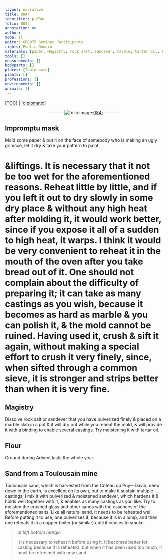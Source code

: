 ```yaml
---
layout: narrative
title: 084r
identifier: p-084r
folio: 084r
annotation: no
author:
mode: tl
editor: GR8975 Seminar Participants
rights: Public Domain
materials: [paper, Magistry, rock salt, sandever, marble, tartar oil, Flour, Sand, Toulousain sand, glass, essences of the aforementioned salts, natural sand, copper]
tools: []
measurements: []
bodyparts: []
places: [Toulousain]
plants: []
professions: []
environments: []
animals: []
---
```


<p><a href="{{ site.baseurl }}/translation/">[TOC]</a> | <a href="{{ site.baseurl }}/texts/p-084r_tc/" target="_blank">[diplomatic]</a></p><div class="folio" align="center">- - - - - <a href="http://gallica.bnf.fr/ark:/12148/btv1b10500001g/f173.image" target="_blank"><img src="https://cu-mkp.github.io/2017-workshop-edition/assets/photo-icon.png" alt="folio image: " style="display:inline-block; margin-bottom:-3px;"/>084r</a> - - - - - </div>  
  

## Impromptu mask

 
Mold some <span class="m">paper</span> & put it on the face of somebody who is making an ugly grimace, let it dry & take your pattern to paint
 
 # &liftings. It is necessary that it not be too wet for the aforementioned reasons. Reheat little by little, and if you left it out to dry slowly in some dry place & without any high heat after molding it, it would work better, since if you expose it all of a sudden to high heat, it warps. I think it would be very convenient to reheat it in the mouth of the oven after you take bread out of it. One should not complain about the difficulty of preparing it; it can take as many castings as you wish, because it becomes as hard as marble & you can polish it, & the mold cannot be ruined. Having used it, crush & sift it again, without making a special effort to crush it very finely, since, when sifted through a common sieve, it is stronger and strips better than when it is very fine.
 
 
  

## <span class="m">Magistry</span>

 
Dissolve <span class="m">rock salt</span> or <span class="m">sandever</span> that you have pulverized finely & placed on a <span class="m">marble</span> slab in a pot & it will dry out while you reheat the mold, & will provide it with a binding to enable several castings. Try moistening it with <span class="m">tartar oil</span>. 
 
 
  

## <span class="m">Flour</span>

 
Ground during <span class="tmp">Advent</span> lasts the whole year.
 
 
  

## <span class="m">Sand</span> from a <span class="pl">Toulousain</span> mine

 
<span class="m"><span class="pl">Toulousain</span> sand</span>, which is harvested from the Côteau du Puy—David, deep down in the earth, is excellent on its own, but to make it sustain multiple castings, I mix it with pulverized & moistened <span class="m">sandever</span>, which hardens it & holds well together with it, & enables as many castings as you like. Try to moisten the crushed <span class="m">glass</span> and other sands with the <span class="m">essences of the aforementioned salts</span>. Like all <span class="m">natural sand</span>, it needs to be reheated well. Before putting it to use, one pulverises it, because it is in a lump, and then one reheats it in a <span class="m">copper</span> boiler (or similar) until it ceases to smoke.
 
> *at left bottom margin*
> 
> 
>   It is necessary to reheat it before using it. It becomes better for casting because it is reheated, but when it has been used too much, it must be refreshed with new sand.
 
